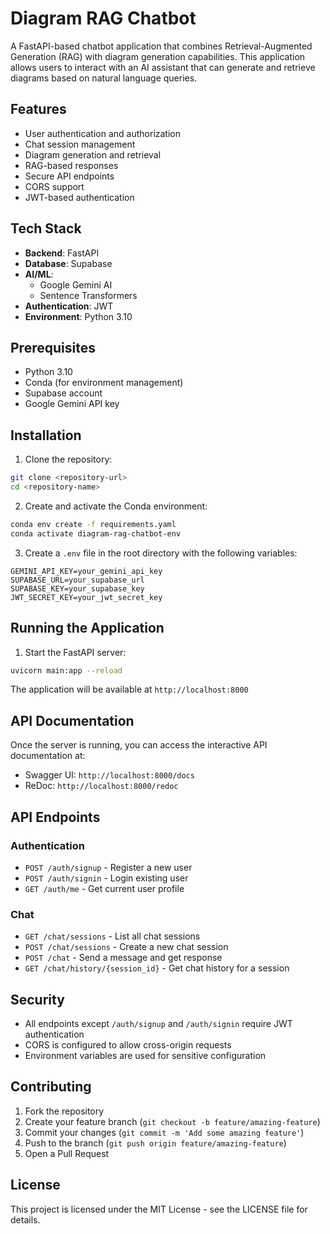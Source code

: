 # Diagram RAG Chatbot

A FastAPI-based chatbot application that combines Retrieval-Augmented Generation (RAG) with diagram generation capabilities. This application allows users to interact with an AI assistant that can generate and retrieve diagrams based on natural language queries.

## Features

- User authentication and authorization
- Chat session management
- Diagram generation and retrieval
- RAG-based responses
- Secure API endpoints
- CORS support
- JWT-based authentication

## Tech Stack

- **Backend**: FastAPI
- **Database**: Supabase
- **AI/ML**: 
  - Google Gemini AI
  - Sentence Transformers
- **Authentication**: JWT
- **Environment**: Python 3.10

## Prerequisites

- Python 3.10
- Conda (for environment management)
- Supabase account
- Google Gemini API key

## Installation

1. Clone the repository:
```bash
git clone <repository-url>
cd <repository-name>
```

2. Create and activate the Conda environment:
```bash
conda env create -f requirements.yaml
conda activate diagram-rag-chatbot-env
```

3. Create a `.env` file in the root directory with the following variables:
```env
GEMINI_API_KEY=your_gemini_api_key
SUPABASE_URL=your_supabase_url
SUPABASE_KEY=your_supabase_key
JWT_SECRET_KEY=your_jwt_secret_key
```

## Running the Application

1. Start the FastAPI server:
```bash
uvicorn main:app --reload
```

The application will be available at `http://localhost:8000`

## API Documentation

Once the server is running, you can access the interactive API documentation at:
- Swagger UI: `http://localhost:8000/docs`
- ReDoc: `http://localhost:8000/redoc`

## API Endpoints

### Authentication
- `POST /auth/signup` - Register a new user
- `POST /auth/signin` - Login existing user
- `GET /auth/me` - Get current user profile

### Chat
- `GET /chat/sessions` - List all chat sessions
- `POST /chat/sessions` - Create a new chat session
- `POST /chat` - Send a message and get response
- `GET /chat/history/{session_id}` - Get chat history for a session

## Security

- All endpoints except `/auth/signup` and `/auth/signin` require JWT authentication
- CORS is configured to allow cross-origin requests
- Environment variables are used for sensitive configuration

## Contributing

1. Fork the repository
2. Create your feature branch (`git checkout -b feature/amazing-feature`)
3. Commit your changes (`git commit -m 'Add some amazing feature'`)
4. Push to the branch (`git push origin feature/amazing-feature`)
5. Open a Pull Request

## License

This project is licensed under the MIT License - see the LICENSE file for details. 
